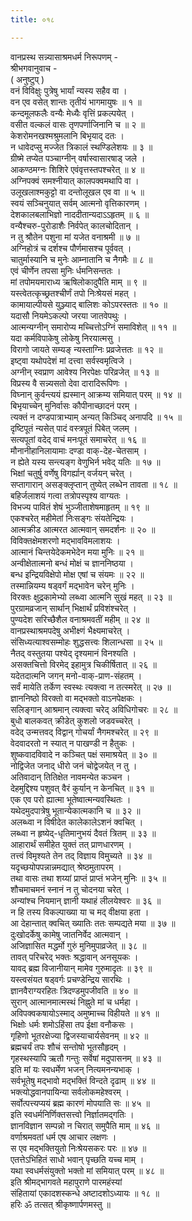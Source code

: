 ```yaml
---
title: ०१८

---
```

वानप्रस्थ सन्न्यासाश्रमधर्म निरूपणम् -  
श्रीभगवानुवाच -  
( अनुष्टुप् )  
वनं विविक्षुः पुत्रेषु भार्यां न्यस्य सहैव वा ।  
वन एव वसेत् शान्तः तृतीयं भागमायुषः ॥ १ ॥  
कन्दमूलफलैः वन्यैः मेध्यैः वृत्तिं प्रकल्पयेत् ।  
वसीत वल्कलं वासः तृणपर्णाजिनानि च ॥ २ ॥  
केशरोमनखश्मश्रुमलानि बिभृयाद् दतः ।  
न धावेदप्सु मज्जेत त्रिकालं स्थण्डिलेशयः ॥ ३ ॥  
ग्रीष्मे तप्येत पञ्चाग्नीन् वर्षास्वासारषाड् जले ।  
आकण्ठमग्नः शिशिरे एवंवृत्तस्तपश्चरेत् ॥ ४ ॥  
अग्निपक्वं समश्नीयात् कालपक्वमथापि वा ।  
उलूखलाश्मकुट्टो वा दन्तोलूखल एव वा ॥ ५ ॥  
स्वयं सञ्चिनुयात् सर्वम् आत्मनो वृत्तिकारणम् ।  
देशकालबलाभिज्ञो नाददीतान्यदाऽऽहृतम् ॥ ६ ॥  
वन्यैश्चरु-पुरोडाशैः निर्वपेत् कालचोदितान् ।  
न तु श्रौतेन पशुना मां यजेत वनाश्रमी ॥ ७ ॥  
अग्निहोत्रं च दर्शश्च पौर्णमासश्च पूर्ववत् ।  
चातुर्मास्यानि च मुनेः आम्नातानि च नैगमैः ॥ ८ ॥  
एवं चीर्णेन तपसा मुनिः र्धमनिसन्ततः ।  
मां तपोमयमाराध्य ऋषिलोकादुपैति माम् ॥ ९ ॥  
यस्त्वेतत्कृच्छ्रतश्चीर्णं तपो निःश्रेयसं महत् ।  
कामायाल्पीयसे युञ्ज्याद् बालिशः कोऽपरस्ततः ॥ १० ॥  
यदासौ नियमेऽकल्पो जरया जातवेपथुः ।  
आत्मन्यग्नीन् समारोप्य मच्चित्तोऽग्निं समाविशेत् ॥ ११ ॥  
यदा कर्मविपाकेषु लोकेषु निरयात्मसु ।  
विरागो जायते सम्यङ् न्यस्ताग्निः प्रव्रजेत्ततः ॥ १२ ॥  
इष्ट्वा यथोपदेशं मां दत्त्वा सर्वस्वमृत्विजे ।  
अग्नीन् स्वप्राण आवेश्य निरपेक्षः परिव्रजेत् ॥ १३ ॥  
विप्रस्य वै सन्न्यसतो देवा दारादिरूपिणः ।  
विघ्नान् कुर्वन्त्ययं ह्यस्मान् आक्रम्य समियात् परम् ॥ १४ ॥  
बिभृयाच्चेन् मुनिर्वासः कौपीनाच्छादनं परम् ।  
त्यक्तं न दण्डपात्राभ्याम् अन्यत् किञ्चिद् अनापदि ॥ १५ ॥  
दृष्टिपूतं न्यसेत् पादं वस्त्रपूतं पिबेत् जलम् ।  
सत्यपूतां वदेद् वाचं मनःपूतं समाचरेत् ॥ १६ ॥  
मौनानीहानिलायामाः दण्डा वाक्-देह-चेतसाम् ।  
न ह्येते यस्य सन्त्यङ्ग वेणुभिर्न भवेद् यतिः ॥ १७ ॥  
भिक्षां चतुर्षु वर्णेषु विगर्ह्यान् वर्जयन् चरेत् ।  
सप्तागारान् असङ्‌क्लृप्तान् तुष्येत् लब्धेन तावता ॥ १८ ॥  
बहिर्जलाशयं गत्वा तत्रोपस्पृश्य वाग्यतः ।  
विभज्य पावितं शेषं भुञ्जीताशेषमाहृतम् ॥ १९ ॥  
एकश्चरेत् महीमेतां निःसङ्गः संयतेन्द्रियः ।  
आत्मक्रीड आत्मरत आत्मवान् समदर्शनः ॥ २० ॥  
विविक्तक्षेमशरणो मद्भावविमलाशयः ।  
आत्मानं चिन्तयेदेकमभेदेन मया मुनिः ॥ २१ ॥  
अन्वीक्षेतात्मनो बन्धं मोक्षं च ज्ञाननिष्ठया ।  
बन्ध इन्द्रियविक्षेपो मोक्ष एषां च संयमः ॥ २२ ॥  
तस्मान्नियम्य षड्वर्गं मद्भावेन चरेन् मुनिः ।  
विरक्तः क्षुद्रकामेभ्यो लब्ध्वा आत्मनि सुखं महत् ॥ २३ ॥  
पुरग्रामव्रजान् सार्थान् भिक्षार्थं प्रविशंश्चरेत् ।  
पुण्यदेश सरिच्छैशैल वनाश्रमवतीं महीम् ॥ २४ ॥  
वानप्रस्थाश्रमपदेषु अभीक्ष्णं भैक्ष्यमाचरेत् ।  
संसिध्यत्याश्वसम्मोहः शुद्धसत्त्वः शिलान्धसा ॥ २५ ॥  
नैतद् वस्तुतया पश्येद् दृश्यमानं विनश्यति ।  
असक्तचित्तो विरमेद् इहामुत्र चिकीर्षितात् ॥ २६ ॥  
यदेतदात्मनि जगन् मनो-वाक्-प्राण-संहतम् ।  
सर्वं मायेति तर्केण स्वस्थः त्यक्त्वा न तत्स्मरेत् ॥ २७ ॥  
ज्ञाननिष्ठो विरक्तो वा मद्भक्तो वाऽनपेक्षकः ।  
सलिङ्गान् आश्रमान् त्यक्त्वा चरेद् अविधिगोचरः ॥ २८ ॥  
बुधो बालकवत् क्रीडेत् कुशलो जडवच्चरेत् ।  
वदेद् उन्मत्तवद् विद्वान् गोचर्यां नैगमश्चरेत् ॥ २९ ॥  
वेदवादरतो न स्यात् न पाखण्डी न हैतुकः ।  
शुष्कवादविवादे न कञ्चित् पक्षं समाश्रयेत् ॥ ३० ॥  
नोद्विजेत जनाद् धीरो जनं चोद्वेजयेत् न तु ।  
अतिवादान् तितिक्षेत नावमन्येत कञ्चन ।  
देहमुद्दिश्य पशुवत् वैरं कुर्यान् न केनचित् ॥ ३१ ॥  
एक एव परो ह्यात्मा भूतेष्वात्मन्यवस्थितः ।  
यथेदमुदपात्रेषु भूतान्येकात्मकानि च ॥ ३२ ॥  
अलब्ध्वा न विषीदेत कालेकालेऽशनं क्वचित् ।  
लब्ध्वा न हृष्येद्-धृतिमानुभयं दैवतं त्रितम् ॥ ३३ ॥  
आहारार्थं समीहेत युक्तं तत् प्राणधारणम् ।  
तत्त्वं विमृश्यते तेन तद् विज्ञाय विमुच्यते ॥ ३४ ॥  
यदृच्छयोपपन्नान्नमद्यात् श्रेष्ठमुतापरम् ।  
तथा वासः तथा शय्यां प्राप्तं प्राप्तं भजेन् मुनिः ॥ ३५ ॥  
शौचमाचमनं स्नानं न तु चोदनया चरेत् ।  
अन्यांश्च नियमान् ज्ञानी यथाहं लीलयेश्वरः ॥ ३६ ॥  
न हि तस्य विकल्पाख्या या च मद् वीक्षया हता ।  
आ देहान्तात् क्वचित् ख्यातिः ततः सम्पद्यते मया ॥ ३७ ॥  
दुःखोदर्केषु कामेषु जातनिर्वेद आत्मवान् ।  
अजिज्ञासित मद्धर्मो गुरुं मुनिमुपाव्रजेत् ॥ ३८ ॥  
तावत् परिचरेद् भक्तः श्रद्धावान् अनसूयकः ।  
यावद् ब्रह्म विजानीयान् मामेव गुरुमादृतः ॥ ३९ ॥  
यस्त्वसंयत षड्वर्गः प्रचण्डेन्द्रिय सारथिः ।  
ज्ञानवैराग्यरहितः त्रिदण्डमुपजीवति ॥ ४० ॥  
सुरान् आत्मानमात्मस्थं निह्नुते मां च धर्महा ।  
अविपक्वकषायोऽस्माद् अमुष्माच्च विहीयते ॥ ४१ ॥  
भिक्षोः धर्मः शमोऽहिंसा तप ईक्षा वनौकसः ।  
गृहिणो भूतरक्षेज्या द्विजस्याचार्यसेवनम् ॥ ४२ ॥  
ब्रह्मचर्यं तपः शौचं सन्तोषो भूतसौहृदम् ।  
गृहस्थस्यापि ऋतौ गन्तुः सर्वेषां मदुपासनम् ॥ ४३ ॥  
इति मां यः स्वधर्मेण भजन् नित्यमनन्यभाक् ।  
सर्वभूतेषु मद्भावो मद्भक्तिं विन्दते दृढाम् ॥ ४४ ॥  
भक्त्योद्धवानपायिन्या सर्वलोकमहेश्वरम् ।  
सर्वोत्पत्त्यप्ययं ब्रह्म कारणं मोपयाति सः ॥ ४५ ॥  
इति स्वधर्मनिर्णिक्तसत्त्वो निर्ज्ञातमद्‌गतिः ।  
ज्ञानविज्ञान सम्पन्नो न चिरात् समुपैति माम् ॥ ४६ ॥  
वर्णाश्रमवतां धर्म एष आचार लक्षणः ।  
स एव मद्भक्तियुतो निःश्रेयसकरः परः ॥ ४७ ॥  
एतत्तेऽभिहितं साधो भवान् पृच्छति यच्च माम् ।  
यथा स्वधर्मसंयुक्तो भक्तो मां समियात् परम् ॥ ४८ ॥  
इति श्रीमद्भागवते महापुराणे पारमहंस्यां  
संहितायां एकादशस्कन्धे अष्टादशोऽध्यायः ॥ १८ ॥  
हरिः ॐ तत्सत् श्रीकृष्णार्पणमस्तु ॥